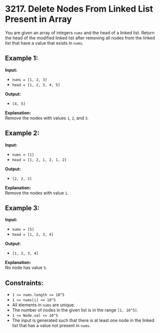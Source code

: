 # 3217. Delete Nodes From Linked List Present in Array

You are given an array of integers `nums` and the head of a linked list. Return the head of the modified linked list after removing all nodes from the linked list that have a value that exists in `nums`.

## Example 1:

**Input:** 
- `nums = [1, 2, 3]`
- `head = [1, 2, 3, 4, 5]`

**Output:** 
- `[4, 5]`

**Explanation:**  
Remove the nodes with values `1`, `2`, and `3`.

## Example 2:

**Input:** 
- `nums = [1]`
- `head = [1, 2, 1, 2, 1, 2]`

**Output:** 
- `[2, 2, 2]`

**Explanation:**  
Remove the nodes with value `1`.

## Example 3:

**Input:** 
- `nums = [5]`
- `head = [1, 2, 3, 4]`

**Output:** 
- `[1, 2, 3, 4]`

**Explanation:**  
No node has value `5`.

## Constraints:
- `1 <= nums.length <= 10^5`
- `1 <= nums[i] <= 10^5`
- All elements in `nums` are unique.
- The number of nodes in the given list is in the range `[1, 10^5]`.
- `1 <= Node.val <= 10^5`
- The input is generated such that there is at least one node in the linked list that has a value not present in `nums`.

